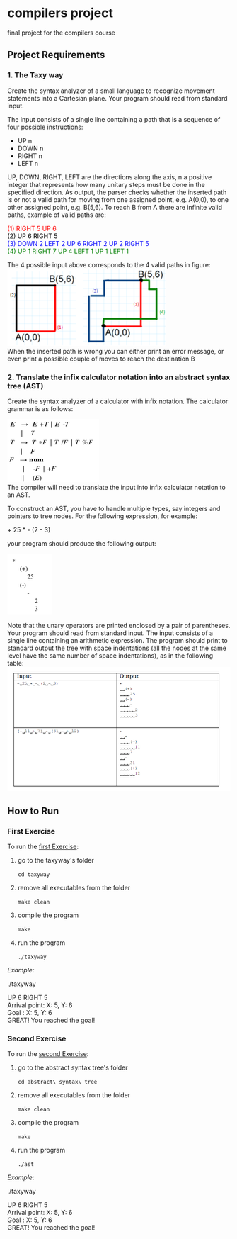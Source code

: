 # compilers project

final project for the compilers course

## Project Requirements

### 1. The Taxy way

Create the syntax analyzer of a small language to recognize movement statements into a Cartesian plane. Your program should read from standard input.

The input consists of a single line containing a path that is a sequence of four possible instructions:

- UP n
- DOWN n
- RIGHT n
- LEFT n

UP, DOWN, RIGHT, LEFT are the directions along the axis, n a positive integer that represents how many unitary steps must be done in the specified direction.
As output, the parser checks whether the inserted path is or not a valid path for moving from one
assigned point, e.g. A(0,0), to one other assigned point, e.g. B(5,6).
To reach B from A there are infinite valid paths, example of valid paths are:

<span style="color:red">(1) RIGHT 5 UP 6</span><br/>
<span style="color:black">(2) UP 6 RIGHT 5</span><br/>
<span style="color:blue">(3) DOWN 2 LEFT 2 UP 6 RIGHT 2 UP 2 RIGHT 5</span><br/>
<span style="color:green">(4) UP 1 RIGHT 7 UP 4 LEFT 1 UP 1 LEFT 1</span>

The 4 possible input above corresponds to the 4 valid paths in figure:
![""](./img/taxyway.png)<br/>
When the inserted path is wrong you can either print an error message, or even print a possible couple
of moves to reach the destination B

### 2. Translate the infix calculator notation into an abstract syntax tree (AST)

Create the syntax analyzer of a calculator with infix notation.
The calculator grammar is as follows:

![""](./img/grammar.png)<br/>
The compiler will need to translate the input into infix calculator notation to an AST.

To construct an AST, you have to handle multiple types, say integers and pointers to tree nodes.
For the following expression, for example:

\+ 25 * - (2 - 3)

your program should produce the following output:

![""](./img/exp_output.png)

Note that the unary operators are printed enclosed by a pair of parentheses.
Your program should read from standard input. The input consists of a single line containing an
arithmetic expression. The program should print to standard output the tree with space indentations
(all the nodes at the same level have the same number of space indentations), as in the following table:
![""](./img/out_ast.png)

## How to Run

### First Exercise

To run the [first Exercise](#1-the-taxy-way):

1. go to the taxyway's folder

    `cd taxyway`

2. remove all executables from the folder

    `make clean`

3. compile the program

    `make`
4. run the program

    `./taxyway`

*Example:*

./taxyway

UP 6 RIGHT 5<br/>
Arrival point: X: 5, Y: 6<br/>
Goal : X: 5, Y: 6<br/>
GREAT! You reached the goal!

### Second Exercise

To run the [second Exercise](#2-translate-the-infix-calculator-notation-into-an-abstract-syntax-tree-ast):

1. go to the abstract syntax tree's folder

    `cd abstract\ syntax\ tree`

2. remove all executables from the folder

    `make clean`

3. compile the program

    `make`
4. run the program

    `./ast`

*Example:*

./taxyway

UP 6 RIGHT 5<br/>
Arrival point: X: 5, Y: 6<br/>
Goal : X: 5, Y: 6<br/>
GREAT! You reached the goal!

